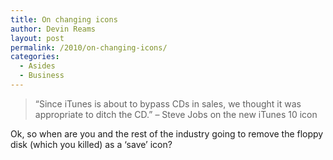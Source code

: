 ```yaml
---
title: On changing icons
author: Devin Reams
layout: post
permalink: /2010/on-changing-icons/
categories:
  - Asides
  - Business
---
```

>“Since iTunes is about to bypass CDs in sales, we thought it was appropriate to ditch the CD.” &#8211; Steve Jobs on the new iTunes 10 icon

Ok, so when are you and the rest of the industry going to remove the floppy disk (which you killed) as a ‘save’ icon?